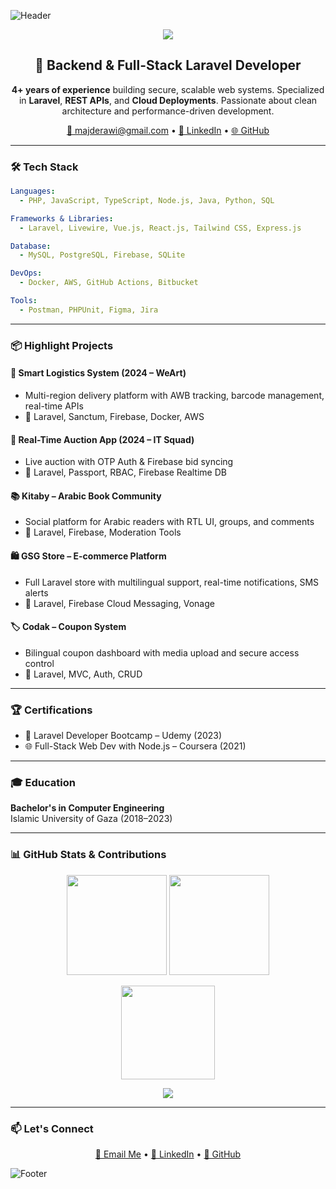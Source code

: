 ![Header](https://capsule-render.vercel.app/api?type=waving&color=0:F59E0B,100:F97316&height=200&section=header&text=Majd%20AL-Dirawi&fontSize=40&fontColor=ffffff&animation=fadeIn)

<p align="center">
  <img src="https://skillicons.dev/icons?i=php,laravel,docker,mysql,aws,js,vue,react,nodejs&perline=7" />
</p>

<h2 align="center">🚀 Backend & Full-Stack Laravel Developer</h2>

<p align="center">
  <b>4+ years of experience</b> building secure, scalable web systems. Specialized in <b>Laravel</b>, <b>REST APIs</b>, and <b>Cloud Deployments</b>. Passionate about clean architecture and performance-driven development.
</p>

<p align="center">
  <a href="mailto:majderawi@gmail.com">📧 majderawi@gmail.com</a> • 
  <a href="https://linkedin.com/in/majd-derawi-50b71627b">🔗 LinkedIn</a> • 
  <a href="https://github.com/majd70">🌐 GitHub</a>
</p>

---

### 🛠 Tech Stack

```yaml
Languages:
  - PHP, JavaScript, TypeScript, Node.js, Java, Python, SQL

Frameworks & Libraries:
  - Laravel, Livewire, Vue.js, React.js, Tailwind CSS, Express.js

Database:
  - MySQL, PostgreSQL, Firebase, SQLite

DevOps:
  - Docker, AWS, GitHub Actions, Bitbucket

Tools:
  - Postman, PHPUnit, Figma, Jira
```

---

### 📦 Highlight Projects

#### 🚚 Smart Logistics System (2024 – WeArt)
- Multi-region delivery platform with AWB tracking, barcode management, real-time APIs
- 🔧 Laravel, Sanctum, Firebase, Docker, AWS

#### 🐎 Real-Time Auction App (2024 – IT Squad)
- Live auction with OTP Auth & Firebase bid syncing
- 🔧 Laravel, Passport, RBAC, Firebase Realtime DB

#### 📚 Kitaby – Arabic Book Community
- Social platform for Arabic readers with RTL UI, groups, and comments
- 🔧 Laravel, Firebase, Moderation Tools

#### 🛍 GSG Store – E-commerce Platform
- Full Laravel store with multilingual support, real-time notifications, SMS alerts
- 🔧 Laravel, Firebase Cloud Messaging, Vonage

#### 🏷 Codak – Coupon System
- Bilingual coupon dashboard with media upload and secure access control
- 🔧 Laravel, MVC, Auth, CRUD

---

### 🏆 Certifications
- 🧪 Laravel Developer Bootcamp – Udemy (2023)
- 🌐 Full-Stack Web Dev with Node.js – Coursera (2021)

---

### 🎓 Education
**Bachelor's in Computer Engineering**  
Islamic University of Gaza (2018–2023)

---

### 📊 GitHub Stats & Contributions

<p align="center">
  <img src="https://github-readme-stats.vercel.app/api?username=majd70&show_icons=true&theme=radical&count_private=true" height="160" />
  <img src="https://streak-stats.demolab.com?user=majd70&theme=radical&hide_border=false" height="160" />
</p>

<p align="center">
  <img src="https://github-readme-stats.vercel.app/api/top-langs/?username=majd70&layout=compact&theme=radical" height="150" />
</p>

<p align="center">
  <img src="https://github-contribution-trophy.vercel.app/?username=majd70&theme=darkhub&row=1&column=6" />
</p>

---

### 📫 Let's Connect
<p align="center">
  <a href="mailto:majderawi@gmail.com">📩 Email Me</a> •
  <a href="https://linkedin.com/in/majd-derawi-50b71627b">🔗 LinkedIn</a> •
  <a href="https://github.com/majd70">🐙 GitHub</a>
</p>

![Footer](https://capsule-render.vercel.app/api?type=waving&color=0:F97316,100:F59E0B&height=120&section=footer)
